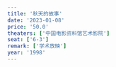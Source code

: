 ```yaml
---
title: '秋天的故事'
date: '2023-01-08'
price: '50.0'
theaters: ['中国电影资料馆艺术影院']
seat: ['6-3']
remark: ['学术放映']
year: '1998'
---
```


